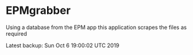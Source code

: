 # EPMgrabber
Using a database from the EPM app this application scrapes the files as required


Latest backup: Sun Oct 6 19:00:02 UTC 2019
